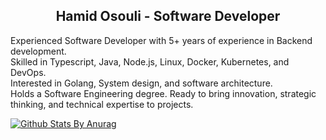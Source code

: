 <div align="center">
  <h2>Hamid Osouli  -  Software Developer</h2>
</div>

<p>
Experienced Software Developer with 5+ years of experience in Backend development.<br/>
Skilled in Typescript, Java, Node.js, Linux, Docker, Kubernetes, and DevOps.<br/>
Interested in Golang, System design, and software architecture.<br/>
Holds a Software Engineering degree. Ready to bring innovation, strategic thinking, and technical expertise to projects.<br/>
  </p>
<p>

[![Github Stats By Anurag](https://github-readme-stats.vercel.app/api?username=hamidosouli&show_icons=true&title_color=fff&icon_color=79ff97&text_color=9f9f9f&bg_color=151515)](https://github.com/hamidosouli)

  </p>
</p>
